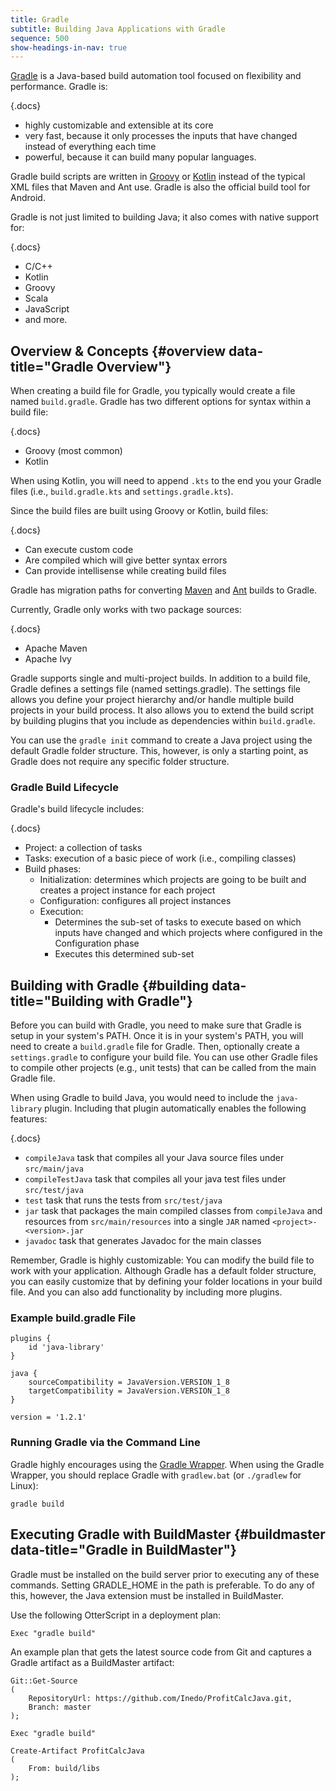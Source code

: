 ```yaml
---
title: Gradle
subtitle: Building Java Applications with Gradle
sequence: 500
show-headings-in-nav: true
---
```


[Gradle](https://gradle.org/) is a Java-based build automation tool focused on flexibility and performance. 
Gradle is:

{.docs}
- highly customizable and extensible at its core
- very fast, because it only processes the inputs that have changed instead of everything each time
- powerful, because it can build many popular languages.

Gradle build scripts are written in [Groovy](https://groovy-lang.org/) or [Kotlin](https://kotlinlang.org/) instead of the typical XML files that Maven and Ant use. Gradle is also the official build tool for Android.

Gradle is not just limited to building Java; it also comes with native support for:

{.docs}
  - C/C++
  - Kotlin
  - Groovy
  - Scala
  - JavaScript
  - and more.
  

## Overview & Concepts {#overview data-title="Gradle Overview"}

When creating a build file for Gradle, you typically would create a file named `build.gradle`.  Gradle has two different options for syntax within a build file:

{.docs}  
- Groovy (most common)
- Kotlin

When using Kotlin, you will need to append `.kts` to the end you your Gradle files (i.e., `build.gradle.kts` and `settings.gradle.kts`). 

Since the build files are built using Groovy or Kotlin, build files:

{.docs}
- Can execute custom code
- Are compiled which will give better syntax errors
- Can provide intellisense while creating build files


Gradle has migration paths for converting [Maven](https://docs.gradle.org/6.2.1/userguide/migrating_from_maven.html) and [Ant](https://docs.gradle.org/6.2.1/userguide/migrating_from_ant.html) builds to Gradle.

Currently, Gradle only works with two package sources:

{.docs}
- Apache Maven
- Apache Ivy

Gradle supports single and multi-project builds. In addition to a build file, Gradle defines a settings file (named settings.gradle).  The settings file allows you define your project hierarchy and/or handle multiple build projects in your build process.  It also allows you to extend the build script by building plugins that you include as dependencies within `build.gradle`. 

You can use the `gradle init` command to create a Java project using the default Gradle folder structure.  This, however, is only a starting point, as Gradle does not require any specific folder structure.

### Gradle Build Lifecycle

Gradle's build lifecycle includes:

{.docs}
- Project: a collection of tasks 
- Tasks: execution of a basic piece of work (i.e., compiling classes)
- Build phases:
  - Initialization: determines which projects are going to be built and creates a project instance for each project 
  - Configuration: configures all project instances 
  - Execution: 
    - Determines the sub-set of tasks to execute based on which inputs have changed and which projects where configured in the Configuration phase
    - Executes this determined sub-set


## Building with Gradle {#building data-title="Building with Gradle"}

Before you can build with Gradle, you need to make sure that Gradle is setup in your system's PATH.  Once it is in your system's PATH, you will need to create a `build.gradle` file for Gradle. Then, optionally create a `settings.gradle` to configure your build file. You can use other Gradle files to compile other projects (e.g., unit tests) that can be called from the main Gradle file.

When using Gradle to build Java, you would need to include the `java-library` plugin. Including that plugin automatically enables the following features:

{.docs}
- `compileJava` task that compiles all your Java source files under `src/main/java`
- `compileTestJava` task that compiles all your java test files under `src/test/java`
- `test` task that runs the tests from `src/test/java`
- `jar` task that packages the main compiled classes from `compileJava` and resources from `src/main/resources` into a single `JAR` named `<project>-<version>.jar`
- `javadoc` task that generates Javadoc for the main classes

Remember, Gradle is highly customizable: You can modify the build file to work with your application. Although Gradle has a default folder structure, you can easily customize that by defining your folder locations in your build file. And you can also add functionality by including more plugins.

### Example build.gradle File

```
plugins {
    id 'java-library'
}

java {
    sourceCompatibility = JavaVersion.VERSION_1_8
    targetCompatibility = JavaVersion.VERSION_1_8
}

version = '1.2.1'
```

### Running Gradle via the Command Line

Gradle highly encourages using the [Gradle Wrapper](https://docs.gradle.org/current/userguide/gradle_wrapper.html#gradle_wrapper). When using the Gradle Wrapper, you should replace Gradle with `gradlew.bat` (or `./gradlew` for Linux):

```
gradle build
```

## Executing Gradle with BuildMaster {#buildmaster data-title="Gradle in BuildMaster"}

Gradle must be installed on the build server prior to executing any of these commands.  Setting GRADLE_HOME in the path is preferable. To do any of this, however, the Java extension must be installed in BuildMaster.

Use the following OtterScript in a deployment plan:

```
Exec "gradle build"
```

An example plan that gets the latest source code from Git and captures a Gradle artifact as a BuildMaster artifact:

```
Git::Get-Source
(
    RepositoryUrl: https://github.com/Inedo/ProfitCalcJava.git,
    Branch: master
);

Exec "gradle build"

Create-Artifact ProfitCalcJava
(
    From: build/libs
);
```
